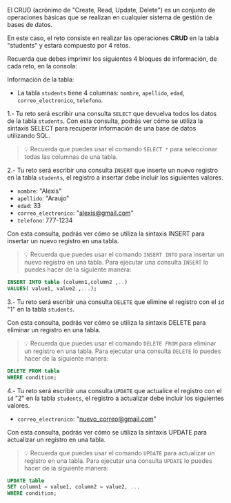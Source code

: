 El CRUD (acrónimo de "Create, Read, Update, Delete") es un conjunto de operaciones básicas que se realizan en cualquier sistema de gestión de bases de datos.

En este caso, el reto consiste en realizar las operaciones **CRUD** en la tabla "students" y estara compuesto por 4 retos.

Recuerda que debes imprimir los siguientes 4 bloques de información, de cada reto, en la consola:

Información de la tabla:

- La tabla `students` tiene 4 columnas: `nombre`, `apellido`, `edad`, `correo_electronico`, `telefono`.

1.- Tu reto será escribir una consulta `SELECT` que devuelva todos los datos de la tabla `students`.
Con esta consulta, podrás ver cómo se utiliza la sintaxis SELECT para recuperar información de una base de datos utilizando SQL.

> 💡 Recuerda que puedes usar el comando `SELECT *` para seleccionar todas las columnas de una tabla.

2.- Tu reto será escribir una consulta `INSERT` que inserte un nuevo registro en la tabla `students`, el registro a insertar debe incluir los siguientes valores.

- `nombre`: "Alexis"
- `apellido`: "Araujo"
- `edad`: 33
- `correo_electronico`: "alexis@gmail.com"
- `telefono`: 777-1234

Con esta consulta, podrás ver cómo se utiliza la sintaxis INSERT para insertar un nuevo registro en una tabla.

> 💡 Recuerda que puedes usar el comando `INSERT INTO` para insertar un nuevo registro en una tabla.
> Para ejecutar una consulta `INSERT` lo puedes hacer de la siguiente manera:
```sql
INSERT INTO table (column1,column2 ,..)
VALUES( value1,	value2 ,...);
```

3.- Tu reto será escribir una consulta `DELETE` que elimine el registro con el `id` "1" en la tabla `students`.

Con esta consulta, podrás ver cómo se utiliza la sintaxis DELETE para eliminar un registro en una tabla.

> 💡 Recuerda que puedes usar el comando `DELETE FROM` para eliminar un registro en una tabla.
> Para ejecutar una consulta `DELETE` lo puedes hacer de la siguiente manera:
```sql
DELETE FROM table
WHERE condition;
```

4.- Tu reto será escribir una consulta `UPDATE` que actualice el registro con el `id` "2" en la tabla `students`, el registro a actualizar debe incluir los siguientes valores.

- `correo_electronico`: "nuevo_correo@gmail.com"

Con esta consulta, podrás ver cómo se utiliza la sintaxis UPDATE para actualizar un registro en una tabla.

> 💡 Recuerda que puedes usar el comando `UPDATE` para actualizar un registro en una tabla.
> Para ejecutar una consulta `UPDATE` lo puedes hacer de la siguiente manera:
```sql
UPDATE table
SET column1 = value1, column2 = value2, ...
WHERE condition;
```
